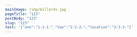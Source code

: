 ```yaml
---
mainImage: /img/billards.jpg
pageTitle: "123"
postBody: "123"
slug: "123"
test: '{"one":"1-1-1-","two":"2-2-2-","location":"3-3-3-"}'
---
```

